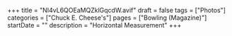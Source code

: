 +++
title = "NI4vL6QOEaMQZklGqcdW.avif"
draft = false
tags = ["Photos"]
categories = ["Chuck E. Cheese's"]
pages = ["Bowling (Magazine)"]
startDate = ""
description = "Horizontal Measurement"
+++
